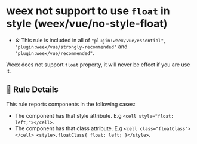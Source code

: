 # weex not support to use `float` in style (weex/vue/no-style-float)

- :gear: This rule is included in all of `"plugin:weex/vue/essential"`, `"plugin:weex/vue/strongly-recommended"` and `"plugin:weex/vue/recommended"`.

Weex does not support `float` property, it will never be effect if you are use it.

## :book: Rule Details

This rule reports components in the following cases:

- The component has that style attribute. E.g `<cell style="float: left;"></cell>`.
- The component has that class attribute. E.g `<cell class="floatClass"></cell> <style>.floatClass{ float: left; }</style>`.